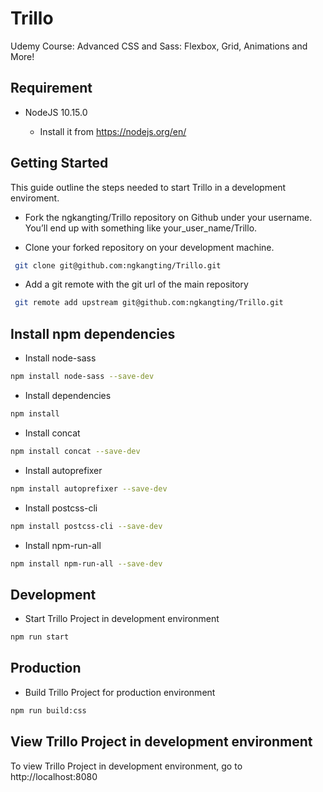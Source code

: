 # Trillo

Udemy Course: Advanced CSS and Sass: Flexbox, Grid, Animations and More!

Requirement
------------------

* NodeJS 10.15.0

  - Install it from https://nodejs.org/en/

Getting Started
------------------
This guide outline the steps needed to start Trillo in a development enviroment.

 * Fork the ngkangting/Trillo repository on Github under your username. You’ll end up with something like your_user_name/Trillo.

 * Clone your forked repository on your development machine.

```sh
 git clone git@github.com:ngkangting/Trillo.git
```

* Add a git remote with the git url of the main repository

```sh
 git remote add upstream git@github.com:ngkangting/Trillo.git
```

Install npm dependencies
------------------

* Install node-sass

```sh
npm install node-sass --save-dev
```

* Install dependencies

```sh
npm install
```

* Install concat

```sh
npm install concat --save-dev
```

* Install autoprefixer

```sh
npm install autoprefixer --save-dev
```

* Install postcss-cli

```sh
npm install postcss-cli --save-dev
```

* Install npm-run-all

```sh
npm install npm-run-all --save-dev
```

Development
------------------

* Start Trillo Project in development environment

```sh
npm run start
```

Production
------------------

* Build Trillo Project for production environment

```sh
npm run build:css
```

View Trillo Project in development environment
------------------
To view Trillo Project in development environment, go to http://localhost:8080